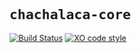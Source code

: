 # `chachalaca-core`

[![Build Status](https://travis-ci.org/jleeothon/chachalaca-core.svg?branch=master)](https://travis-ci.org/jleeothon/chachalaca-core) [![XO code style](https://img.shields.io/badge/code_style-XO-5ed9c7.svg)](https://github.com/xojs/xo)

